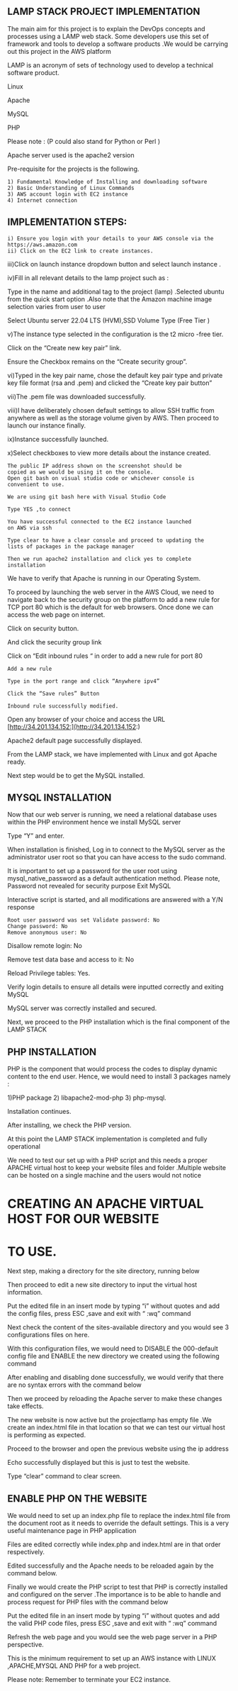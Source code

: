 ## LAMP STACK PROJECT IMPLEMENTATION

The main aim for this project is to explain the DevOps concepts and
processes using a LAMP web stack. Some developers use this set of
framework and tools to develop a software products .We would be
carrying out this project in the AWS platform

LAMP is an acronym of sets of technology used to develop a technical
software product.

Linux

Apache

MySQL

PHP

Please note : (P could also stand for Python or Perl )

Apache server used is the apache2 version

Pre-requisite for the projects is the following.

```
1) Fundamental Knowledge of Installing and downloading software
2) Basic Understanding of Linux Commands
3) AWS account login with EC2 instance
4) Internet connection
```
## IMPLEMENTATION STEPS:

```
i) Ensure you login with your details to your AWS console via the
https://aws.amazon.com
ii) Click on the EC2 link to create instances.
```
iii)Click on launch instance dropdown button and select launch instance
.


iv)Fill in all relevant details to the lamp project such as :

Type in the name and additional tag to the project (lamp) .Selected
ubuntu from the quick start option .Also note that the Amazon machine
image selection varies from user to user

Select Ubuntu server 22.04 LTS (HVM),SSD Volume Type (Free Tier )

v)The instance type selected in the configuration is the t2 micro -free
tier.

Click on the “Create new key pair” link.

Ensure the Checkbox remains on the “Create security group”.


vi)Typed in the key pair name, chose the default key pair type and
private key file format (rsa and .pem) and clicked the “Create key
pair button”


vii)The .pem file was downloaded successfully.

viii)I have deliberately chosen default settings to allow SSH traffic from
anywhere as well as the storage volume given by AWS. Then proceed to
launch our instance finally.


ix)Instance successfully launched.


x)Select checkboxes to view more details about the instance created.

```
The public IP address shown on the screenshot should be
copied as we would be using it on the console.
Open git bash on visual studio code or whichever console is
convenient to use.
```
```
We are using git bash here with Visual Studio Code
```
```
Type YES ,to connect
```
```
You have successful connected to the EC2 instance launched
on AWS via ssh
```
```
Type clear to have a clear console and proceed to updating the
lists of packages in the package manager
```
```
Then we run apache2 installation and click yes to complete
installation
```

We have to verify that Apache is running in our Operating
System.

To proceed by launching the web server in the AWS Cloud, we
need to navigate back to the security group on the platform to
add a new rule for TCP port 80 which is the default for web
browsers.
Once done we can access the web page on internet.

Click on security button.

And click the security group link

Click on “Edit inbound rules “ in order to add a new rule for
port 80


```
Add a new rule
```
```
Type in the port range and click “Anywhere ipv4”
```
```
Click the “Save rules” Button
```
```
Inbound rule successfully modified.
```
Open any browser of your choice and access the URL
[http://34.201.134.152:](http://34.201.134.152:)


Apache2 default page successfully displayed.

From the LAMP stack, we have implemented with Linux and got
Apache ready.

Next step would be to get the MySQL installed.

## MYSQL INSTALLATION

Now that our web server is running, we need a relational
database uses within the PHP environment hence we install
MySQL server

Type “Y” and enter.

When installation is finished, Log in to connect to the MySQL
server as the administrator user root so that you can have
access to the sudo command.

It is important to set up a password for the user root using
mysql_native_password as a default authentication method.
Please note, Password not revealed for security purpose
Exit MySQL


Interactive script is started, and all modifications are
answered with a Y/N response

```
Root user password was set Validate password: No
Change password: No
Remove anonymous user: No
```
Disallow remote login: No

Remove test data base and access to it: No

Reload Privilege tables: Yes.


Verify login details to ensure all details were inputted correctly and
exiting MySQL

MySQL server was correctly installed and secured.

Next, we proceed to the PHP installation which is the final component
of the LAMP STACK

## PHP INSTALLATION

PHP is the component that would process the codes to display dynamic
content to the end user. Hence, we would need to install 3 packages
namely :

1)PHP package 2) libapache2-mod-php 3) php-mysql.


Installation continues.

After installing, we check the PHP version.

At this point the LAMP STACK implementation is completed and fully
operational

We need to test our set up with a PHP script and this needs a proper
APACHE virtual host to keep your website files and folder .Multiple
website can be hosted on a single machine and the users would not
notice

# CREATING AN APACHE VIRTUAL HOST FOR OUR WEBSITE

# TO USE.

Next step, making a directory for the site directory, running below

Then proceed to edit a new site directory to input the virtual host
information.

Put the edited file in an insert mode by typing “i” without quotes and
add the config files, press ESC ,save and exit with “ :wq” command


Next check the content of the sites-available directory and you would
see 3 configurations files on here.

With this configuration files, we would need to DISABLE the 000-default
config file and ENABLE the new directory we created using the
following command

After enabling and disabling done successfully, we would verify that
there are no syntax errors with the command below

Then we proceed by reloading the Apache server to make these
changes take effects.

The new website is now active but the projectlamp has empty file .We
create an index.html file in that location so that we can test our virtual
host is performing as expected.

Proceed to the browser and open the previous website using the ip
address

Echo successfully displayed but this is just to test the website.

Type “clear” command to clear screen.


## ENABLE PHP ON THE WEBSITE

We would need to set up an index.php file to replace the index.html file
from the document root as it needs to override the default settings.
This is a very useful maintenance page in PHP application

Files are edited correctly while index.php and index.html are in that
order respectively.

Edited successfully and the Apache needs to be reloaded again by the
command below.

Finally we would create the PHP script to test that PHP is correctly
installed and configured on the server .The importance is to be able to
handle and process request for PHP files with the command below

Put the edited file in an insert mode by typing “i” without quotes and
add the valid PHP code files, press ESC ,save and exit with “ :wq”
command

Refresh the web page and you would see the web page server in a PHP
perspective.


This is the minimum requirement to set up an AWS instance with LINUX
,APACHE,MYSQL AND PHP for a web project.

Please note: Remember to terminate your EC2 instance.


